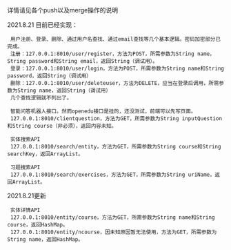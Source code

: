  详情请见各个push以及merge操作的说明
 
 2021.8.21
 目前已经实现：
 
     用户注册、登录、删除、通过用户名查找、通过email查找等几个基本逻辑。密码加密部分已完成。
     注册：127.0.0.1:8010/user/register，方法为POST，所需参数为String name，String password和String email，返回String（调试用）。
     登录：127.0.0.1:8010/user/login，方法为POST，所需参数为String name和String password，返回String（调试用）
     删除：127.0.0.1:8010/user/deleteuser，方法为DELETE，应当在登录后调用，所需参数为String name，返回String（调试用）
     几个查找逻辑就不列出了。

     智能问答机器人接口。然而openedu接口是挂的，还没测试，前端可以先写页面。
     127.0.0.1:8010/clientquestion，方法为GET，所需参数为String inputQuestion和String course（非必须），返回内容未知。

     实体搜索API
     127.0.0.1:8010/search/entity，方法为GET，所需参数为String course和String searchKey，返回ArrayList。

     习题搜索API
     127.0.0.1:8010/search/exercises，方法为GET，所需参数为String uriName，返回ArrayList。
     
2021.8.21更新
 
     实体详情API
     127.0.0.1:8010/entity/course，方法为GET，所需参数为String name和String course，返回HashMap。
     127.0.0.1:8010/entity/ncourse，因未知原因暂无法使用，方法为GET，所需参数为String name，返回HashMap。

